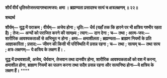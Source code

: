 **शौर्यं वीर्यं धृतिस्तेजस्त्यागश्चात्मजय: क्षमा ।** **ब्रह्मण्यता प्रसादश्च सत्यं च क्षत्रलक्षणम् ॥ २२॥** 

**शब्दार्थ** 

**शौर्यम्—** **युद्ध में पराक्रम** **; वीर्यम्—** **अजेय होना** **; धृति:—** **धैर्य (यहाँ तक कि हारने पर भी क्षत्रिय गश्भीर रहता है)** **; तेज:—** **अन्यों को पराजित करने की सामथ्र्य** **; त्याग:—** **दान देना** **; च—** **तथा** **; आत्म-जय:—** **शारीरिक आवश्यकताओं से अभिभूत न** **होना** **; क्षमा—** **क्षमाशीलता** **; ब्रह्मण्यता—** **ब्राह्मण नियमों के प्रति आज्ञाकारिता** **; प्रसाद:—** **जीवन की किसी भी परिस्थिति में** **प्रसन्न रहना** **; च—** **तथा** **; सत्यम् च—** **तथा सत्य** **; क्षत्र-लक्षणम्—** **ये क्षत्रिय के लक्षण हैं।** **.** 

**युद्ध में प्रभावशाली, अजेय, धैर्यवान, तेजवान तथा दानवीर होना, शारीरिक** **आवश्यकताओं को वश में करना, क्षमाशील होना, ब्राह्मण नियमों का पालन करना तथा सदैव** **प्रसन्न रहना और सत्यनिष्ठ होना—ये क्षत्रिय के लक्षण हैं।** **** 